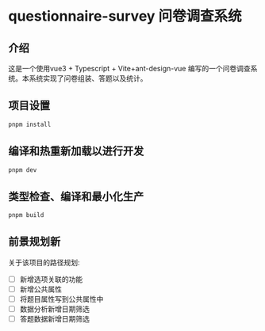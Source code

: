 # questionnaire-survey 问卷调查系统

## 介绍

这是一个使用vue3 + Typescript + Vite+ant-design-vue 编写的一个问卷调查系统。本系统实现了问卷组装、答题以及统计。

## 项目设置

```sh
pnpm install
```

## 编译和热重新加载以进行开发

```sh
pnpm dev
```

## 类型检查、编译和最小化生产

```sh
pnpm build
```

## 前景规划新

关于该项目的路径规划:

- [ ] 新增选项关联的功能
- [ ] 新增公共属性
- [ ] 将题目属性写到公共属性中
- [ ] 数据分析新增日期筛选
- [ ] 答题数据新增日期筛选
